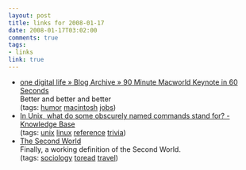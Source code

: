 ```yaml
--- 
layout: post
title: links for 2008-01-17
date: 2008-01-17T03:02:00
comments: true
tags:
- links
link: true
---
```

<ul class="delicious">
	<li>
		<div class="delicious-link"><a href="http://www.onedigitallife.com/2008/01/16/90-minute-macworld-keynote-in-60-seconds/">one digital life  » Blog Archive   » 90 Minute Macworld Keynote in 60 Seconds</a></div>
		<div class="delicious-extended">Better and better and better</div>
		<div class="delicious-tags">(tags: <a href="http://del.icio.us/zanshin/humor">humor</a> <a href="http://del.icio.us/zanshin/macintosh">macintosh</a> <a href="http://del.icio.us/zanshin/jobs">jobs</a>)</div>
	</li>
	<li>
		<div class="delicious-link"><a href="http://kb.iu.edu/data/abnd.html">In Unix, what do some obscurely named commands stand for? - Knowledge Base</a></div>
		<div class="delicious-tags">(tags: <a href="http://del.icio.us/zanshin/unix">unix</a> <a href="http://del.icio.us/zanshin/linux">linux</a> <a href="http://del.icio.us/zanshin/reference">reference</a> <a href="http://del.icio.us/zanshin/trivia">trivia</a>)</div>
	</li>
	<li>
		<div class="delicious-link"><a href="http://idlewords.com/2008/01/the_second_world.htm">The Second World</a></div>
		<div class="delicious-extended">Finally, a working definition of the Second World.</div>
		<div class="delicious-tags">(tags: <a href="http://del.icio.us/zanshin/sociology">sociology</a> <a href="http://del.icio.us/zanshin/toread">toread</a> <a href="http://del.icio.us/zanshin/travel">travel</a>)</div>
	</li>
</ul>
